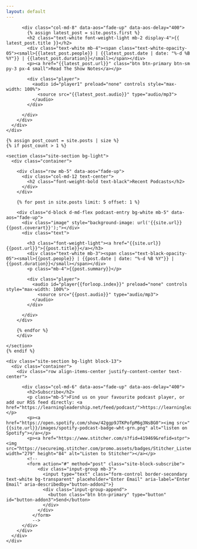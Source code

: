 ```yaml
---
layout: default
---
```

  <div class="site-wrap">
    <div class="site-blocks-cover overlay" style="background-image: url({{site.url}}/images/hero_bg_1.jpg);" data-aos="fade" data-stellar-background-ratio="0.5">
      <div class="container">
        <div class="row align-items-center justify-content-center text-center">

          <div class="col-md-8" data-aos="fade-up" data-aos-delay="400">
            {% assign latest_post = site.posts.first %}
            <h2 class="text-white font-weight-light mb-2 display-4">{{ latest_post.title }}</h2>
            <div class="text-white mb-4"><span class="text-white-opacity-05"><small>{{latest_post.people}} | {{latest_post.date | date: "%-d %B %Y"}} | {{latest_post.duration}}</small></span></div>
            <p><a href="{{latest_post.url}}" class="btn btn-primary btn-sm py-3 px-4 small">Read The Show Notes</a></p>

            <div class="player">
              <audio id="player1" preload="none" controls style="max-width: 100%">
                <source src="{{latest_post.audio}}" type="audio/mp3">
              </audio>
            </div>

          </div>
        </div>
      </div>
    </div>

    {% assign post_count = site.posts | size %}
    {% if post_count > 1 %}

    <section class="site-section bg-light">
      <div class="container">

        <div class="row mb-5" data-aos="fade-up">
          <div class="col-md-12 text-center">
            <h2 class="font-weight-bold text-black">Recent Podcasts</h2>
          </div>
        </div>

        {% for post in site.posts limit: 5 offset: 1 %}

        <div class="d-block d-md-flex podcast-entry bg-white mb-5" data-aos="fade-up">
          <div class="image" style="background-image: url('{{site.url}}{{post.coverart}}');"></div>
          <div class="text">

            <h3 class="font-weight-light"><a href="{{site.url}}{{post.url}}">{{post.title}}</a></h3>
            <div class="text-white mb-3"><span class="text-black-opacity-05"><small>{{post.people}} | {{post.date | date: "%-d %B %Y"}} | {{post.duration}}</small></span></div>
            <p class="mb-4">{{post.summary}}</p>

            <div class="player">
              <audio id="player{{forloop.index}}" preload="none" controls style="max-width: 100%">
                <source src="{{post.audio}}" type="audio/mp3">
              </audio>
            </div>

          </div>
        </div>

        {% endfor %}
        </div>
<!--
      <div class="container" data-aos="fade-up">
        <div class="row">
          <div class="col-md-12 text-center">
            <div class="site-block-27">
              <ul>
                <li><a href="#">&lt;</a></li>
                <li class="active"><span>1</span></li>
                <li><a href="#">2</a></li>
                <li><a href="#">3</a></li>
                <li><a href="#">4</a></li>
                <li><a href="#">5</a></li>
                <li><a href="#">&gt;</a></li>
              </ul>
            </div>
          </div>
        </div>
      </div>
-->
    </section>
    {% endif %}
<!--
    <section class="site-section">
      <div class="container" data-aos="fade-up">
        <div class="row mb-5">
          <div class="col-md-12 text-center">
            <h2 class="font-weight-bold text-black">Behind The Mic</h2>
          </div>
        </div>
        <div class="row">
          <div class="col-md-6 col-lg-4 mb-5 mb-lg-5">
            <div class="team-member">

              <img src="{{site.url}}/images/people/person_1.jpg" alt="Image" class="img-fluid">

              <div class="text">

                <h2 class="mb-2 font-weight-light h4">Megan Smith</h2>
                <span class="d-block mb-2 text-white-opacity-05">Creative Director</span>
                <p class="mb-4">Lorem ipsum dolor sit amet consectetur adipisicing elit ullam reprehenderit nemo.</p>
                <p>
                  <a href="#" class="text-white p-2"><span class="icon-facebook"></span></a>
                  <a href="#" class="text-white p-2"><span class="icon-twitter"></span></a>
                  <a href="#" class="text-white p-2"><span class="icon-linkedin"></span></a>
                </p>
              </div>

            </div>
          </div>

          <div class="col-md-6 col-lg-4 mb-5 mb-lg-5">
            <div class="team-member">

              <img src="{{site.url}}/images/people/person_2.jpg" alt="Image" class="img-fluid">

              <div class="text">

                <h2 class="mb-2 font-weight-light h4">Brooke Cagle</h2>
                <span class="d-block mb-2 text-white-opacity-05">Creative Director</span>
                <p class="mb-4">Lorem ipsum dolor sit amet consectetur adipisicing elit ullam reprehenderit nemo.</p>
                <p>
                  <a href="#" class="text-white p-2"><span class="icon-facebook"></span></a>
                  <a href="#" class="text-white p-2"><span class="icon-twitter"></span></a>
                  <a href="#" class="text-white p-2"><span class="icon-linkedin"></span></a>
                </p>
              </div>

            </div>
          </div>

          <div class="col-md-6 col-lg-4 mb-5 mb-lg-5">
            <div class="team-member">

              <img src="{{site.url}}/images/people/person_3.jpg" alt="Image" class="img-fluid">

              <div class="text">

                <h2 class="mb-2 font-weight-light h4">Philip Martin</h2>
                <span class="d-block mb-2 text-white-opacity-05">Creative Director</span>
                <p class="mb-4">Lorem ipsum dolor sit amet consectetur adipisicing elit ullam reprehenderit nemo.</p>
                <p>
                  <a href="#" class="text-white p-2"><span class="icon-facebook"></span></a>
                  <a href="#" class="text-white p-2"><span class="icon-twitter"></span></a>
                  <a href="#" class="text-white p-2"><span class="icon-linkedin"></span></a>
                </p>
              </div>

            </div>
          </div>

          <div class="col-md-6 col-lg-4 mb-5 mb-lg-5">
            <div class="team-member">

              <img src="{{site.url}}/images/people/person_4.jpg" alt="Image" class="img-fluid">

              <div class="text">

                <h2 class="mb-2 font-weight-light h4">Steven Ericson</h2>
                <span class="d-block mb-2 text-white-opacity-05">Creative Director</span>
                <p class="mb-4">Lorem ipsum dolor sit amet consectetur adipisicing elit ullam reprehenderit nemo.</p>
                <p>
                  <a href="#" class="text-white p-2"><span class="icon-facebook"></span></a>
                  <a href="#" class="text-white p-2"><span class="icon-twitter"></span></a>
                  <a href="#" class="text-white p-2"><span class="icon-linkedin"></span></a>
                </p>
              </div>

            </div>
          </div>

          <div class="col-md-6 col-lg-4 mb-5 mb-lg-5">
            <div class="team-member">

              <img src="{{site.url}}/images/people/person_5.jpg" alt="Image" class="img-fluid">

              <div class="text">

                <h2 class="mb-2 font-weight-light h4">Nathan Dumlao</h2>
                <span class="d-block mb-2 text-white-opacity-05">Creative Director</span>
                <p class="mb-4">Lorem ipsum dolor sit amet consectetur adipisicing elit ullam reprehenderit nemo.</p>
                <p>
                  <a href="#" class="text-white p-2"><span class="icon-facebook"></span></a>
                  <a href="#" class="text-white p-2"><span class="icon-twitter"></span></a>
                  <a href="#" class="text-white p-2"><span class="icon-linkedin"></span></a>
                </p>
              </div>

            </div>
          </div>

          <div class="col-md-6 col-lg-4 mb-5 mb-lg-5">
            <div class="team-member">

              <img src="{{site.url}}/images/people/person_6.jpg" alt="Image" class="img-fluid">

              <div class="text">

                <h2 class="mb-2 font-weight-light h4">Brooke Cagle</h2>
                <span class="d-block mb-2 text-white-opacity-05">Creative Director</span>
                <p class="mb-4">Lorem ipsum dolor sit amet consectetur adipisicing elit ullam reprehenderit nemo.</p>
                <p>
                  <a href="#" class="text-white p-2"><span class="icon-facebook"></span></a>
                  <a href="#" class="text-white p-2"><span class="icon-twitter"></span></a>
                  <a href="#" class="text-white p-2"><span class="icon-linkedin"></span></a>
                </p>
              </div>

            </div>
          </div>


        </div>
      </div>
    </section>

    <section class="site-section bg-light block-13">
      <div class="container">
        <div class="row mb-5">
          <div class="col-md-12 text-center">
            <h2 class="font-weight-bold text-black">Featured Guests</h2>
          </div>
        </div>
        <div class="nonloop-block-13 owl-carousel">

          <div class="text-center p-3 p-md-5 bg-white">
            <div class="mb-4">
              <img src="{{site.url}}/images/people/person_1.jpg" alt="Image" class="w-50 mx-auto img-fluid rounded-circle">
            </div>
            <div class="">
              <h3 class="font-weight-light h5">Megan Smith</h3>
              <p>Lorem ipsum dolor sit amet, consectetur adipisicing elit. Et, iusto. Aliquam illo, cum sed ea? Ducimus quos, ea?</p>
            </div>
          </div>

          <div class="text-center p-3 p-md-5 bg-white">
            <div class="mb-4">
              <img src="{{site.url}}/images/people/person_2.jpg" alt="Image" class="w-50 mx-auto img-fluid rounded-circle">
            </div>
            <div class="">
              <h3 class="font-weight-light h5">Brooke Cagle</h3>
              <p>Lorem ipsum dolor sit amet, consectetur adipisicing elit. Et, iusto. Aliquam illo, cum sed ea? Ducimus quos, ea?</p>
            </div>
          </div>

          <div class="text-center p-3 p-md-5 bg-white">
            <div class="mb-4">
              <img src="{{site.url}}/images/people/person_3.jpg" alt="Image" class="w-50 mx-auto img-fluid rounded-circle">
            </div>
            <div class="">
              <h3 class="font-weight-light h5">Philip Martin</h3>
              <p>Lorem ipsum dolor sit amet, consectetur adipisicing elit. Et, iusto. Aliquam illo, cum sed ea? Ducimus quos, ea?</p>
            </div>
          </div>

          <div class="text-center p-3 p-md-5 bg-white">
            <div class="mb-4">
              <img src="{{site.url}}/images/people/person_4.jpg" alt="Image" class="w-50 mx-auto img-fluid rounded-circle">
            </div>
            <div class="">
              <h3 class="font-weight-light h5">Steven Ericson</h3>
              <p>Lorem ipsum dolor sit amet, consectetur adipisicing elit. Et, iusto. Aliquam illo, cum sed ea? Ducimus quos, ea?</p>
            </div>
          </div>

          <div class="text-center p-3 p-md-5 bg-white">
            <div class="mb-4">
              <img src="{{site.url}}/images/people/person_5.jpg" alt="Image" class="w-50 mx-auto img-fluid rounded-circle">
            </div>
            <div class="">
              <h3 class="font-weight-light h5">Nathan Dumlao</h3>
              <p>Lorem ipsum dolor sit amet, consectetur adipisicing elit. Et, iusto. Aliquam illo, cum sed ea? Ducimus quos, ea?</p>
            </div>
          </div>

          <div class="text-center p-3 p-md-5 bg-white">
            <div class="mb-4">
              <img src="{{site.url}}/images/people/person_6.jpg" alt="Image" class="w-50 mx-auto img-fluid rounded-circle">
            </div>
            <div class="">
              <h3 class="font-weight-light h5">Brook Smith</h3>
              <p>Lorem ipsum dolor sit amet, consectetur adipisicing elit. Et, iusto. Aliquam illo, cum sed ea? Ducimus quos, ea?</p>
            </div>
          </div>

        </div>
      </div>
    </section>
-->

    <div class="site-section bg-light block-13">
      <div class="container">
        <div class="row align-items-center justify-content-center text-center">

          <div class="col-md-6" data-aos="fade-up" data-aos-delay="400">
            <h2>Subscribe</h2>
            <p class="mb-5">Find us on your favourite podcast player, or add our RSS feed directly: <a href="https://learningleadership.net/feed/podcast/">https://learningleadership.net/feed/podcast</a></p>
            <p><a href="https://open.spotify.com/show/42ggp9JTKPofpM6g3NsBG0"><img src="{{site.url}}/images/spotify-podcast-badge-wht-grn.png" alt="listen on Spotify"></a></p>
            <p><a href="https://www.stitcher.com/s?fid=419469&refid=stpr"><img src="https://secureimg.stitcher.com/promo.assets/badges/Stitcher_Listen_Badge_Color_Dark_BG.png" width="279" height="84" alt="Listen to Stitcher"></a></p>
            <!--
            <form action="#" method="post" class="site-block-subscribe">
                <div class="input-group mb-3">
                  <input type="text" class="form-control border-secondary text-white bg-transparent" placeholder="Enter Email" aria-label="Enter Email" aria-describedby="button-addon2">}
                  <div class="input-group-append">
                    <button class="btn btn-primary" type="button" id="button-addon3">Send</button>
                  </div>
                </div>
              </form>
              -->
          </div>
        </div>
      </div>
    </div>

